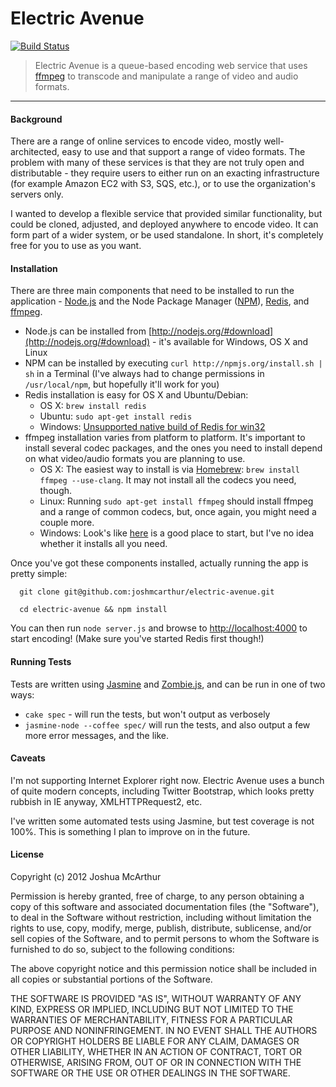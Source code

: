 Electric Avenue
====

[![Build Status](https://travis-ci.org/joshmcarthur/electric-avenue.png)](https://travis-ci.org/joshmcarthur/electric-avenue)

> Electric Avenue is a queue-based encoding web service that uses [ffmpeg](http://ffmpeg.org) to transcode and manipulate a range of video and audio formats. 

---

#### Background


There are a range of online services to encode video, mostly well-architected, easy to use and that support a range of video formats. The problem with many of these services is that they are not truly open and distributable - they require users to either run on an exacting infrastructure (for example Amazon EC2 with S3, SQS, etc.), or to use the organization's servers only.

I wanted to develop a flexible service that provided similar functionality, but could be cloned, adjusted, and deployed anywhere to encode video. It can form part of a wider system, or be used standalone. In short, it's completely free for you to use as you want.

#### Installation

There are three main components that need to be installed to run the application - [Node.js](http://nodejs.org) and the Node Package Manager ([NPM](http://npmjs.org/)), [Redis](http://redis.io), and [ffmpeg](http://ffmpeg.org).

* Node.js can be installed from [http://nodejs.org/#download](http://nodejs.org/#download) - it's available for Windows, OS X and Linux
* NPM can be installed by executing `curl http://npmjs.org/install.sh | sh` in a Terminal (I've always had to change permissions in `/usr/local/npm`, but hopefully it'll work for you)
* Redis installation is easy for OS X and Ubuntu/Debian:
  * OS X: `brew install redis`
  * Ubuntu: `sudo apt-get install redis`
  * Windows: [Unsupported native build of Redis for win32](https://github.com/dmajkic/redis/)
* ffmpeg installation varies from platform to platform. It's important to install several codec packages, and the ones you need to install depend on what video/audio formats you are planning to use.
  * OS X: The easiest way to install is via [Homebrew](https://github.com/mxcl/homebrew): `brew install ffmpeg --use-clang`. It may not install all the codecs you need, though.
  * Linux: Running `sudo apt-get install ffmpeg` should install ffmpeg and a range of common codecs, but, once again, you might need a couple more.
  * Windows: Look's like [here](http://ffmpeg.zeranoe.com/builds/) is a good place to start, but I've no idea whether it installs all you need.


Once you've got these components installed, actually running the app is pretty simple:

```
  git clone git@github.com:joshmcarthur/electric-avenue.git
```

```
  cd electric-avenue && npm install
```


You can then run `node server.js` and browse to [http://localhost:4000](http://localhost:4000) to start encoding! (Make sure you've started Redis first though!)

#### Running Tests

Tests are written using [Jasmine](http://pivotal.github.com/jasmine/) and [Zombie.js](http://zombie.labnotes.org/), and can be run in one of two ways:

* `cake spec` - will run the tests, but won't output as verbosely
* `jasmine-node --coffee spec/` will run the tests, and also output a few more error messages, and the like. 



#### Caveats

I'm not supporting Internet Explorer right now. Electric Avenue uses a bunch of quite modern concepts, including Twitter Bootstrap, which looks pretty rubbish in IE anyway, XMLHTTPRequest2, etc.

I've written some automated tests using Jasmine, but test coverage is not 100%. This is something I plan to improve on in the future.

#### License

Copyright (c) 2012 Joshua McArthur

Permission is hereby granted, free of charge, to any person obtaining a copy of this software and associated documentation files (the "Software"), to deal in the Software without restriction, including without limitation the rights to use, copy, modify, merge, publish, distribute, sublicense, and/or sell copies of the Software, and to permit persons to whom the Software is furnished to do so, subject to the following conditions:

The above copyright notice and this permission notice shall be included in all copies or substantial portions of the Software.

THE SOFTWARE IS PROVIDED "AS IS", WITHOUT WARRANTY OF ANY KIND, EXPRESS OR IMPLIED, INCLUDING BUT NOT LIMITED TO THE WARRANTIES OF MERCHANTABILITY, FITNESS FOR A PARTICULAR PURPOSE AND NONINFRINGEMENT. IN NO EVENT SHALL THE AUTHORS OR COPYRIGHT HOLDERS BE LIABLE FOR ANY CLAIM, DAMAGES OR OTHER LIABILITY, WHETHER IN AN ACTION OF CONTRACT, TORT OR OTHERWISE, ARISING FROM, OUT OF OR IN CONNECTION WITH THE SOFTWARE OR THE USE OR OTHER DEALINGS IN THE SOFTWARE.